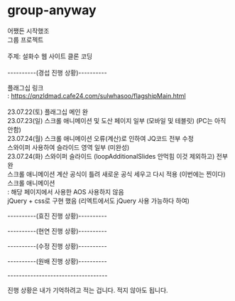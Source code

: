 # group-anyway

어쨌든 시작했조 <br/>
그룹 프로젝트 <br/>
 <br/>
주제: 설화수 웹 사이트 클론 코딩 <br/>
 <br/>
----------(경섭 진행 상황)---------- <br/>

플래그십 링크 <br/>
: https://qnzldmad.cafe24.com/sulwhasoo/flagshipMain.html <br/>
 <br/>
23.07.22(토) 플래그십 메인 완 <br/>
23.07.23(일) 스크롤 애니메이션 및 도산 페이지 일부 (모바일 및 테블릿) (PC는 아직 안함) <br/>
23.07.24(월) 스크롤 애니메이션 오류(계산)로 인하여 JQ코드 전부 수정 <br/>
             스와이퍼 사용하여 슬라이드 영역 일부 (미완성) <br/>
23.07.24(화) 스와이퍼 슬라이드 (loopAdditionalSlides 안먹힘 이것 제외하고) 전부 완 <br/>
             스크롤 애니메이션 계산 공식이 틀려 새로운 공식 세우고 다시 적용 (이번에는 찐이다) <br/>
스크롤 애니메이션 <br/>
: 해당 페이지에서 사용한 AOS 사용하지 않음 <br/>
jQuery + css로 구현 했음 (리엑트에서도 jQuery 사용 가능하다 하여) <br/>



----------(효진 진행 상황)---------- <br/>


----------(현연 진행 상황)---------- <br/>


----------(수정 진행 상황)---------- <br/>


----------(원배 진행 상황)---------- <br/>


----------------------------------- <br/>

진행 상황은 내가 기억하려고 적는 겁니다. 적지 않아도 됩니다. <br/>

